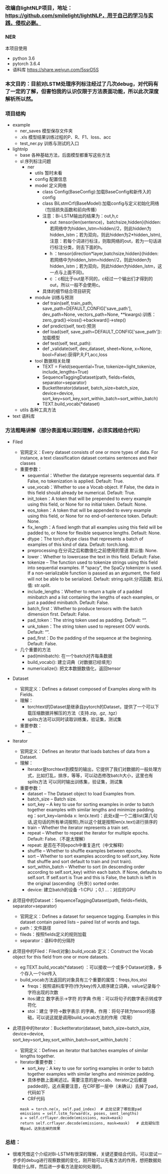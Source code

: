 ### 改编自lightNLP项目，地址：https://github.com/smilelight/lightNLP，用于自己的学习与实践，侵权必删。

### NER
本项目使用
+ python 3.6
+ pytorch 3.6.4
+ 语料库 https://share.weiyun.com/5ssrD5S

### 本文目的：目前对LSTM处理序列标注经过了几次debug，对代码有了一定的了解，但害怕我的认识仅限于方法表面功能，所以此次深度解析所以然。

### 项目结构
+ example   
   + ner_saves  模型保存文件夹
   + .xls   模型结果训练过程的P、R、F1、loss、acc
   + test_ner.py    训练与测试的入口
+ lightnlp
   + base   各种基础方法，后面模型都重写这些方法
   + sl     序列标注问题
        + ner   
            + utils 暂时未看
            + config 配置信息
            + model 定义网络
                + class Config(BaseConfig):加载BaseConfig和新传入的config
                + class BiLstmCrf(BaseModel):加载config与定义初始化网络（包括损失函数和前向传播）
                + 注意：Bi-LSTM输出的结果为：out,h,c
                    + out :tensor{len(sentence)，batchsize,hidden}(hidden:若网络中为hidden_lstm=hidden//2，则此hidden为hidden_lstm；若为双向，则此hidden为2*hidden_lstm),注意：若每个词进行标注，则取网络的out，若为一句话进行标注分类，则去下面的h。
                    + h ：tensor{direction*layer,batchsize,hidden}(hidden:若网络中为hidden_lstm=hidden//2，则此hidden为hidden_lstm；若为双向，则此hidden为hidden_lstm，这一点与上面不同)。
                    + c ：c相比于out是不同的，c经过一个输出们才得到的out，所以一般不会使用c。
                + 具体的细节结合项目研究
            + module 训练与预测   
                + def train(self, train_path, save_path=DEFAULT_CONFIG['save_path'], dev_path=None, vectors_path=None, **kwargs):训练：zero_grad()->loss()->backward()->step()
                + def predict(self, text):预测
                + def load(self, save_path=DEFAULT_CONFIG['save_path']):加载模型
                + def test(self, test_path):
                + def _validate(self, dev_dataset, sheet=None, x=None, bool=False):获得P,R,F1,acc,loss
            + tool 数据相关处理
                + TEXT = Field(sequential=True, tokenize=light_tokenize, include_lengths=True)
                + SequenceTaggingDataset(path, fields=fields, separator=separator)
                + BucketIterator(dataset, batch_size=batch_size, device=device, sort_key=sort_key,sort_within_batch=sort_within_batch)
                + TEXT.build_vocab(*dataset)
   + utils  各种工具方法
+ text 语料库

### 方法粗略讲解（部分表面难以深刻理解，必须实践结合代码）
+ Filed
    + 官网定义：Every dataset consists of one or more types of data. For instance, a text classification dataset contains sentences and their classes
    + 重要参数：
        + sequential：Whether the datatype represents sequential data. If False, no tokenization is applied. Default: True.
        + use_vocab：Whether to use a Vocab object. If False, the data in this field should already be numerical. Default: True.
        + init_token：A token that will be prepended to every example using this field, or None for no initial token. Default: None.
        + eos_token：A token that will be appended to every example using this field, or None for no end-of-sentence token. Default: None.
        + fix_length：A fixed length that all examples using this field will be padded to, or None for flexible sequence lengths. Default: None.
        + dtype：The torch.dtype class that represents a batch of examples of this kind of data. Default: torch.long.
        + preprocessing:在分词之后和数值化之前使用的管道 默认值: None.
        + lower：Whether to lowercase the text in this field. Default: False.
        + tokenize – The function used to tokenize strings using this field into sequential examples. If “spacy”, the SpaCy tokenizer is used. If a non-serializable function is passed as an argument, the field will not be able to be serialized. Default: string.split.分词函数. 默认值: str.split.
        + include_lengths：Whether to return a tuple of a padded minibatch and a list containing the lengths of each examples, or just a padded minibatch. Default: False.
        + batch_first：Whether to produce tensors with the batch dimension first. Default: False.
        + pad_token：The string token used as padding. Default: “<pad>”.
        + unk_token：The string token used to represent OOV words. Default: “<unk>”.
        + pad_first：Do the padding of the sequence at the beginning. Default: False.
    + 几个重要的方法
        + pad(minibatch): 在一个batch对齐每条数据
        + build_vocab(): 建立词典（对数据已经填充）
        + numericalize(): 把文本数据数值化，返回tensor
      
+ Dataset
    + 官网定义：Defines a dataset composed of Examples along with its Fields.
    + 理解：
        + torchtext的Dataset是继承自pytorch的Dataset，提供了一个可以下载压缩数据并解压的方法（支持.zip, .gz, .tgz）
        + splits方法可以同时读取训练集，验证集，测试集
    + 重要参数：
        + ...


+ Iterator
    + 官网定义：Defines an iterator that loads batches of data from a Dataset.
    + 理解：
        + Iterator是torchtext到模型的输出，它提供了我们对数据的一般处理方式，比如打乱，排序，等等，可以动态修改batch大小，这里也有splits方法 可以同时输出训练集，验证集，测试集
    + 重要参数：
        + dataset – The Dataset object to load Examples from.
        + batch_size – Batch size.
        + sort_key – A key to use for sorting examples in order to batch together examples with similar lengths and minimize padding. eg：sort_key=lambda x: len(x.text)：此处x是一个二维list(第几句话,这句话的所有单词按照),所以这个就是按照len(x.text)进行排序的
        + train – Whether the iterator represents a train set.
        + repeat – Whether to repeat the iterator for multiple epochs. Default: False.（不是太理解）
        + repeat: 是否在不同epoch中重复迭代（中文解释）
        + shuffle – Whether to shuffle examples between epochs.
        + sort – Whether to sort examples according to self.sort_key. Note that shuffle and sort default to train and (not train).
        + sort_within_batch – Whether to sort (in descending order according to self.sort_key) within each batch. If None, defaults to self.sort. If self.sort is True and this is False, the batch is left in the original (ascending（升序）) sorted order.
        + device: 建立batch的设备 -1:CPU ；0,1 ...：对应的GPU



     
+ 此项目中的Dataset：SequenceTaggingDataset(path, fields=fields, separator=separator)
    + 官网定义：Defines a dataset for sequence tagging. Examples in this dataset contain paired lists – paired list of words and tags.
    + path：文件路径
    + fileds：按照fields定义的规则加载
    + separator：语料中的分隔符
    
    
+ 此项目中的Filed：Filed(对象).build_vocab  定义：Construct the Vocab object for this field from one or more datasets.
    + eg:TEXT.build_vocab(*dataset) ：可以接收一个或多个Dataset对象，多个存入一个list传入
    + build_vocab方法返回的对象具有三个重要的属性：freqs,itos,stoi
        + freqs：按照语料库字符(作为key)传入顺序建立词典，value记录每个字符出现的次数
        + itos:建立 数字表示->字符 的字典  作用：可以将句子的数字表示转成字符化
        + stoi：建立 字符->数字表示 的字典，作用：将句子转为tensor的基础，可以说这就是调用build_vocab方法的作用（常用）
        
        
+ 此项目中的Iterator：BucketIterator(dataset, batch_size=batch_size, device=device, sort_key=sort_key,sort_within_batch=sort_within_batch)：
    + 官网定义：Defines an iterator that batches examples of similar lengths together.
    + Iterator重要参数：
        + sort_key：A key to use for sorting examples in order to batch together examples with similar lengths and minimize padding.
        + 具体参数上面阐述过。需要注意的是vocab、Iterator之后都是padded的，这点需要注意，在CRF那一层中（未确认）去掉了pad，代码如下
        + CRF代码
        ```
        mask = torch.ne(x, self.pad_index)  # 此处记录了哪些是pad
        emissions = self.lstm_forward(x, poses, sent_lengths)
        a = self.crflayer.decode(emissions, mask=mask)
        return self.crflayer.decode(emissions, mask=mask)   # 此处疑似忽略pad，达到去掉的效果
         ```
### 总结：
+ 很难凭借这个介绍对Bi-LSTM有很深的理解，关键还要结合代码，可以尝试一步步的debug进行观察数据的变化，刚开始可以先看方法的作用，想把数据处理成什么样，然后进一步看方法是如何处理的。
